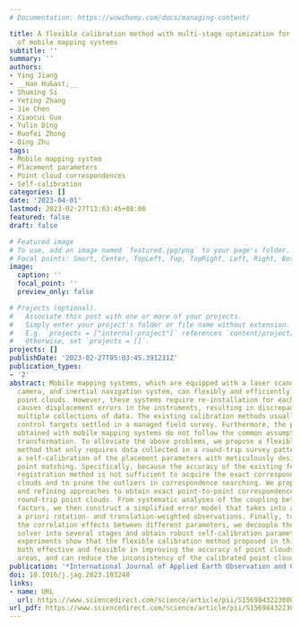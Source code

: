 ```yaml
---
# Documentation: https://wowchemy.com/docs/managing-content/

title: A flexible calibration method with multi-stage optimization for the axial error
  of mobile mapping systems
subtitle: ''
summary: ''
authors:
- Ying Jiang
- __Han Hu&ast;__
- Shuming Si
- Yeting Zhang
- Jie Chen
- Xiaocui Guo
- Yulin Ding
- Ruofei Zhong
- Qing Zhu
tags:
- Mobile mapping system
- Placement parameters
- Point cloud correspondences
- Self-calibration
categories: []
date: '2023-04-01'
lastmod: 2023-02-27T13:03:45+08:00
featured: false
draft: false

# Featured image
# To use, add an image named `featured.jpg/png` to your page's folder.
# Focal points: Smart, Center, TopLeft, Top, TopRight, Left, Right, BottomLeft, Bottom, BottomRight.
image:
  caption: ''
  focal_point: ''
  preview_only: false

# Projects (optional).
#   Associate this post with one or more of your projects.
#   Simply enter your project's folder or file name without extension.
#   E.g. `projects = ["internal-project"]` references `content/project/deep-learning/index.md`.
#   Otherwise, set `projects = []`.
projects: []
publishDate: '2023-02-27T05:03:45.391231Z'
publication_types:
- '2'
abstract: Mobile mapping systems, which are equipped with a laser scanner, panoramic
  camera, and inertial navigation system, can flexibly and efficiently obtain precision
  point clouds. However, these systems require re-installation for each mission, which
  causes displacement errors in the instruments, resulting in discrepancies between
  multiple collections of data. The existing calibration methods usually require additional
  control targets settled in a managed field survey. Furthermore, the point clouds
  obtained with mobile mapping systems do not follow the common assumption of rigid
  transformation. To alleviate the above problems, we propose a flexible in-situ calibration
  method that only requires data collected in a round-trip survey pattern and conducts
  a self-calibration of the placement parameters with meticulously designed exact
  point matching. Specifically, because the accuracy of the existing feature-based
  registration method is not sufficient to acquire the exact correspondences of point
  clouds and to prune the outliers in correspondence searching. We propose novel pruning
  and refining approaches to obtain exact point-to-point correspondences between the
  round-trip point clouds. From systematic analyses of the coupling between different
  factors, we then construct a simplified error model that takes into account the
  a priori rotation- and translation-weighted observations. Finally, to alleviate
  the correlation effects between different parameters, we decouple the least-squares
  solver into several stages and obtain robust self-calibration parameters. Surveying
  experiments show that the flexible calibration method proposed in this paper is
  both effective and feasible in improving the accuracy of point clouds in overlapping
  areas, and can reduce the inconsistency of the calibrated point clouds by 37.02%.
publication: '*International Journal of Applied Earth Observation and Geoinformation*'
doi: 10.1016/j.jag.2023.103240
links:
- name: URL
  url: https://www.sciencedirect.com/science/article/pii/S1569843223000626
url_pdf: https://www.sciencedirect.com/science/article/pii/S1569843223000626
---
```

